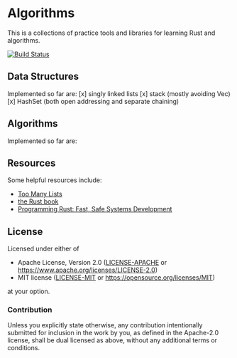 # Algorithms

This is a collections of practice tools and libraries for learning Rust and algorithms.

[![Build Status](https://travis-ci.com/jonstites/algorithms.svg?branch=master)](https://travis-ci.com/jonstites/algorithms)

## Data Structures

Implemented so far are:
[x] singly linked lists
[x] stack (mostly avoiding Vec)
[x] HashSet (both open addressing and separate chaining)

## Algorithms

Implemented so far are:

## Resources

Some helpful resources include:
- [Too Many Lists](https://rust-unofficial.github.io/too-many-lists/index.html)
- [the Rust book](https://doc.rust-lang.org/book/foreword.html)
- [Programming Rust: Fast, Safe Systems Development](https://www.amazon.com/Programming-Rust-Fast-Systems-Development/dp/1491927283)

## License

Licensed under either of

- Apache License, Version 2.0 ([LICENSE-APACHE](LICENSE-APACHE) or
  https://www.apache.org/licenses/LICENSE-2.0)
- MIT license ([LICENSE-MIT](LICENSE-MIT) or https://opensource.org/licenses/MIT)

at your option.

### Contribution

Unless you explicitly state otherwise, any contribution intentionally submitted
for inclusion in the work by you, as defined in the Apache-2.0 license, shall be
dual licensed as above, without any additional terms or conditions.